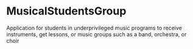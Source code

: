 # MusicalStudentsGroup
Application for students in underprivileged music programs to receive instruments, get lessons, or music groups such as a band, orchestra, or choir
